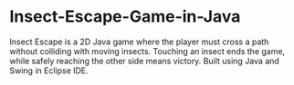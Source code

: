 # Insect-Escape-Game-in-Java
Insect Escape is a 2D Java game where the player must cross a path without colliding with moving insects. Touching an insect ends the game, while safely reaching the other side means victory. Built using Java and Swing in Eclipse IDE.
